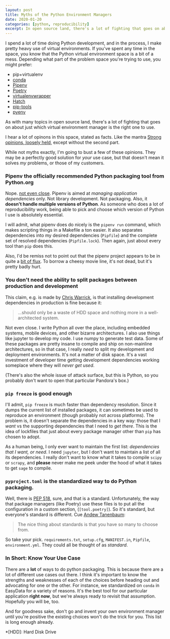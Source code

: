 ```yaml
---
layout: post
title: Myths of the Python Environment Managers
date: 2020-01-20
categories: [python, reproducibility]
excerpt: In open source land, there's a lot of fighting that goes on about just which virtual environment manager is the right one to use. While not myths exactly, I'm going to bust a few of these opinions, or at least try to convince you that while it may be a perfectly good solution for your use case, that doesn't mean it solves my (or my customers') problems.
---
```


I spend a lot of time doing Python development, and in the process, I
make pretty heavy use of virtual environments. If you've spent any
time in the space, you know that the Python virtual environment space
is a bit of a mess. Depending what part of the problem space you're
trying to use, you might prefer:

* pip+virtualenv
* [conda]
* [Pipenv]
* [Poetry]
* [virtualenvwrapper]
* [Hatch]
* [pip-tools]
* [pyenv]

As with many topics in open source land, there's a lot of fighting that
goes on about just which virtual environment manager is the right one
to use.

I hear a lot of opinons in this space, stated as facts. Like the mantra
[Strong opinions, loosely held][SOLH], except without the second part.

While not myths exactly, I'm going to bust a few of these
opinions. They may be a perfectly good solution for *your* use case,
but that doesn't mean it solves *my* problems, or those of my
customers.


### Pipenv the officially recommended Python packaging tool from Python.org

Nope. [not even close][warrick-pipenv]. Pipenv is aimed at _managing
application dependencies_ only. Not library development. Not
packaging. Also, it **doesn't handle multiple versions of Python**. As
someone who does a lot of reproducibility work, being able to pick and
choose which version of Python I use is absolutely essential.

I will admit, what pipenv does do nicely is the `pipenv run` command,
which makes scripting things in a Makefile a ton easier. It also
separates dependencies into my desired dependencies (`Pipfile`) and
the complete set of resolved dependencies (`Pipfile.lock`). Then
again, just about every tool than `pip` does this.

Also, I'd be remiss not to point out that the pipenv project appears
to be in quite a [bit of flux][hn-if-its-dead].  To borrow a cheesy
movie line, it's not dead, but it's pretty badly hurt.


### You don't need the ability to split packages between production and development

This claim, e.g. is made by [Chris Warrick][warrick-pipenv], is that
installing development dependencies in production is fine because it:
> ...should only be a waste of HDD space and nothing more in a well-architected system.

Not even close. I write Python all over the place, including embedded
systems, mobile devices, and other bizarre architectures. I also use
things like jupyter to develop my code. I use numpy to generate test
data. Some of these packages are pretty insane to compile and ship on
non-mainline architectures, so in that case, I really *need* to split
my development and deployment environments. It's not a matter of disk
space. It's a vast investment of developer time getting development
dependencies working someplace where they will *never get used*.

(There's also the whole issue of attack surface, but this is Python,
so you probably don't want to open that particular Pandora's box.)

### `pip freeze` is good enough

I'll admit, `pip freeze` is much faster than dependency
resolution. Since it dumps the current list of installed packages, it
can sometimes be used to reproduce an environment (though probably not
across platforms). The problem is, it doesn't separate the
dependencies in a key way: those that I *want* vs the supporting
dependencies that I need to *get there*. This is the idea of lockfiles
that just about every package manager other than `pip` has chosen to adopt.

As a human being, I only ever want to maintain the first list:
*dependencies that I want, or need*. I need `jupyter`, but I don't
want to maintain a list of all its dependencies. I really don't want
to know what it takes to compile `scipy` or `scrapy`, and **please**
never make me peek under the hood of what it takes to get `sage` to
compile.

### `pyproject.toml` is the standardized way to do Python packaging.

Well, there is [PEP 518], sure, and that is a standard. Unfortunately,
the way that package managers (like Poetry) use these files is to put
all the configuration in a custom section, (`[tool.poetry]`). So it's
standard, but everyone's standard is different. Cue [Andew
Tanenbaum][tanenbaum-quotes]:

> The nice thing about standards is that you have so many to choose from.

So take your pick. `requirements.txt`, `setup.cfg`, `MANIFEST.in`,
`Pipfile`, `environment.yml`. They could all be thought of as
*standard*.

### In Short: Know Your Use Case

There are a **lot** of ways to do python packaging. This is because
there are a lot of different use cases out there. I think it's
important to know the strengths and weaknesses of each of the choices
before heading out and advocating for one or the other. For instance,
we standardized on `conda` in EasyData for a variety of reasons. It's
the best tool for our particular application **right now**, but we're always
ready to revisit that assumption. Hopefully you will be, too.

And for goodness sake, don't go and invent your own environment
manager until you're positive the existing choices won't do the trick
for you. This list is long enough already.


[warrick-pipenv]: https://chriswarrick.com/blog/2018/07/17/pipenv-promises-a-lot-delivers-very-little/ "Pipenv: promises a lot, delivers very little"
[reddit-pipenv]: https://np.reddit.com/r/Python/comments/8jd6aq/why_is_pipenv_the_recommended_packaging_tool_by/ "The Reddit thread that killed the 'Pipenv is official' claim"
[hatch]: https://github.com/ofek/hatch
[poetry]: https://github.com/sdispater/poetry
[hn-if-its-dead]: https://news.ycombinator.com/item?id=21781421
[pip-tools]: https://github.com/jazzband/pip-tools
[conda]: https://github.com/conda/conda
[virtualenvwrapper]: https://bitbucket.org/virtualenvwrapper/virtualenvwrapper/src/master/
[pyenv]: https://github.com/pyenv/pyenv
[pipenv]: https://github.com/pypa/pipenv
[pep 518]: https://www.python.org/dev/peps/pep-0518/
[solh]: https://blog.glowforge.com/strong-opinions-loosely-held-might-be-the-worst-idea-in-tech/
[tanenbaum-quotes]: https://en.wikiquote.org/wiki/Andrew_S._Tanenbaum

*[HDD]: Hard Disk Drive
